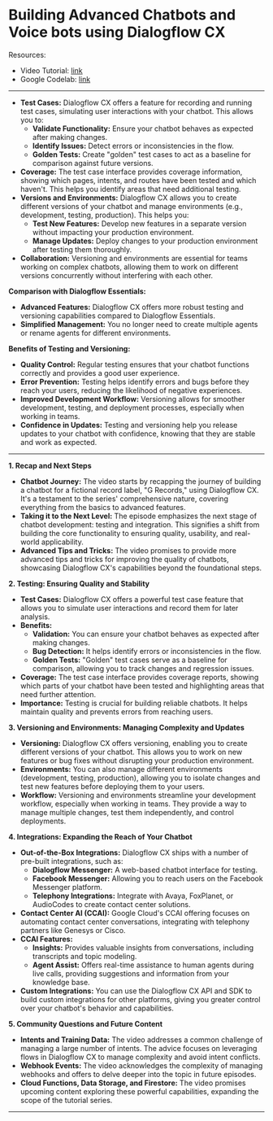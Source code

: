 # Building Advanced Chatbots and Voice bots using Dialogflow CX
Resources:
- Video Tutorial: [link](https://www.youtube.com/watch?v=eT1-O1GfXOc&list=PLG9FQRMgm_JKTyvzTj7Z9jizHjwT9g-k8&index=4)
- Google Codelab: [link](https://codelabs.developers.google.com/codelabs/dialogflow-cx-retail-agent#8)
---

* **Test Cases:** Dialogflow CX offers a feature for recording and running test cases, simulating user interactions with your chatbot. This allows you to:
    * **Validate Functionality:** Ensure your chatbot behaves as expected after making changes.
    * **Identify Issues:** Detect errors or inconsistencies in the flow.
    * **Golden Tests:** Create "golden" test cases to act as a baseline for comparison against future versions.
* **Coverage:** The test case interface provides coverage information, showing which pages, intents, and routes have been tested and which haven't. This helps you identify areas that need additional testing.
* **Versions and Environments:**  Dialogflow CX allows you to create different versions of your chatbot and manage environments (e.g., development, testing, production). This helps you:
    * **Test New Features:**  Develop new features in a separate version without impacting your production environment.
    * **Manage Updates:**  Deploy changes to your production environment after testing them thoroughly. 
* **Collaboration:**  Versioning and environments are essential for teams working on complex chatbots, allowing them to work on different versions concurrently without interfering with each other.

**Comparison with Dialogflow Essentials:**

* **Advanced Features:** Dialogflow CX offers more robust testing and versioning capabilities compared to Dialogflow Essentials. 
* **Simplified Management:**  You no longer need to create multiple agents or rename agents for different environments.  

**Benefits of Testing and Versioning:**

* **Quality Control:**  Regular testing ensures that your chatbot functions correctly and provides a good user experience.
* **Error Prevention:**  Testing helps identify errors and bugs before they reach your users, reducing the likelihood of negative experiences. 
* **Improved Development Workflow:** Versioning allows for smoother development, testing, and deployment processes, especially when working in teams.
* **Confidence in Updates:**  Testing and versioning help you release updates to your chatbot with confidence, knowing that they are stable and work as expected.

---

**1.  Recap and Next Steps**

* **Chatbot Journey:** The video starts by recapping the journey of building a chatbot for a fictional record label, "G Records," using Dialogflow CX.  It's a testament to the series' comprehensive nature, covering everything from the basics to advanced features.
* **Taking it to the Next Level:**  The episode emphasizes the next stage of chatbot development:  testing and integration. This signifies a shift from building the core functionality to ensuring quality, usability, and real-world applicability.
* **Advanced Tips and Tricks:**  The video promises to provide more advanced tips and tricks for improving the quality of chatbots, showcasing Dialogflow CX's capabilities beyond the foundational steps.

**2.  Testing: Ensuring Quality and Stability**

* **Test Cases:**  Dialogflow CX offers a powerful test case feature that allows you to simulate user interactions and record them for later analysis.  
* **Benefits:**
    * **Validation:**  You can ensure your chatbot behaves as expected after making changes. 
    * **Bug Detection:**  It helps identify errors or inconsistencies in the flow.
    * **Golden Tests:**  "Golden" test cases serve as a baseline for comparison, allowing you to track changes and regression issues.
* **Coverage:**  The test case interface provides coverage reports, showing which parts of your chatbot have been tested and highlighting areas that need further attention. 
* **Importance:**  Testing is crucial for building reliable chatbots.  It helps maintain quality and prevents errors from reaching users. 

**3. Versioning and Environments: Managing Complexity and Updates**

* **Versioning:**  Dialogflow CX offers versioning, enabling you to create different versions of your chatbot.  This allows you to work on new features or bug fixes without disrupting your production environment. 
* **Environments:** You can also manage different environments (development, testing, production), allowing you to isolate changes and test new features before deploying them to your users.
* **Workflow:** Versioning and environments streamline your development workflow, especially when working in teams.  They provide a way to manage multiple changes, test them independently, and control deployments.

**4.  Integrations: Expanding the Reach of Your Chatbot**

* **Out-of-the-Box Integrations:**  Dialogflow CX ships with a number of pre-built integrations, such as:
    * **Dialogflow Messenger:**  A web-based chatbot interface for testing.
    * **Facebook Messenger:**  Allowing you to reach users on the Facebook Messenger platform.
    * **Telephony Integrations:**  Integrate with Avaya, FoxPlanet, or AudioCodes to create contact center solutions.
* **Contact Center AI (CCAI):**  Google Cloud's CCAI offering focuses on automating contact center conversations, integrating with telephony partners like Genesys or Cisco. 
* **CCAI Features:**
    * **Insights:**  Provides valuable insights from conversations, including transcripts and topic modeling.
    * **Agent Assist:**  Offers real-time assistance to human agents during live calls, providing suggestions and information from your knowledge base.
* **Custom Integrations:**  You can use the Dialogflow CX API and SDK to build custom integrations for other platforms, giving you greater control over your chatbot's behavior and capabilities. 

**5.  Community Questions and Future Content**

* **Intents and Training Data:**  The video addresses a common challenge of managing a large number of intents. The advice focuses on leveraging flows in Dialogflow CX to manage complexity and avoid intent conflicts.
* **Webhook Events:** The video acknowledges the complexity of managing webhooks and offers to delve deeper into the topic in future episodes.
* **Cloud Functions, Data Storage, and Firestore:** The video promises upcoming content exploring these powerful capabilities, expanding the scope of the tutorial series.

---
